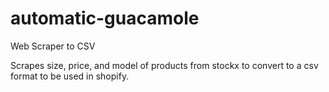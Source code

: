 # automatic-guacamole
Web Scraper to CSV

Scrapes size, price, and model of products from stockx to convert to a csv format to be used in shopify.
